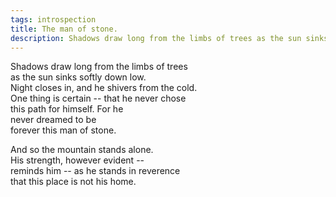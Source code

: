 ```yaml
---
tags: introspection
title: The man of stone.
description: Shadows draw long from the limbs of trees as the sun sinks softly down low.
---
```




Shadows draw long from the limbs of trees  
as the sun sinks softly down low.  
Night closes in, and he shivers from the cold.  
One thing is certain -- that he never chose  
this path for himself. For he  
never dreamed to be  
forever this man of stone.  


And so the mountain stands alone.  
His strength, however evident --  
reminds him -- as he stands in reverence  
that this place is not his home.  
